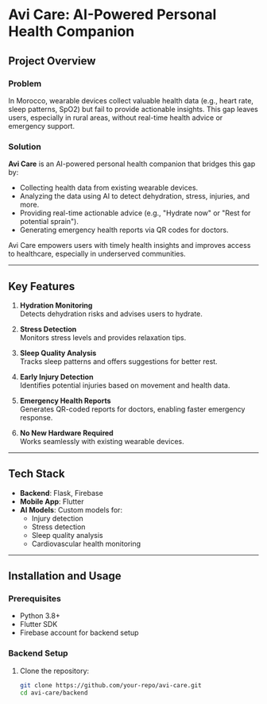 # Avi Care: AI-Powered Personal Health Companion

## Project Overview

### Problem
In Morocco, wearable devices collect valuable health data (e.g., heart rate, sleep patterns, SpO2) but fail to provide actionable insights. This gap leaves users, especially in rural areas, without real-time health advice or emergency support.

### Solution
**Avi Care** is an AI-powered personal health companion that bridges this gap by:
- Collecting health data from existing wearable devices.
- Analyzing the data using AI to detect dehydration, stress, injuries, and more.
- Providing real-time actionable advice (e.g., "Hydrate now" or "Rest for potential sprain").
- Generating emergency health reports via QR codes for doctors.

Avi Care empowers users with timely health insights and improves access to healthcare, especially in underserved communities.

---

## Key Features

1. **Hydration Monitoring**  
   Detects dehydration risks and advises users to hydrate.

2. **Stress Detection**  
   Monitors stress levels and provides relaxation tips.

3. **Sleep Quality Analysis**  
   Tracks sleep patterns and offers suggestions for better rest.

4. **Early Injury Detection**  
   Identifies potential injuries based on movement and health data.

5. **Emergency Health Reports**  
   Generates QR-coded reports for doctors, enabling faster emergency response.

6. **No New Hardware Required**  
   Works seamlessly with existing wearable devices.

---

## Tech Stack

- **Backend**: Flask, Firebase  
- **Mobile App**: Flutter  
- **AI Models**: Custom models for:
  - Injury detection
  - Stress detection
  - Sleep quality analysis
  - Cardiovascular health monitoring

---

## Installation and Usage

### Prerequisites
- Python 3.8+
- Flutter SDK
- Firebase account for backend setup

### Backend Setup
1. Clone the repository:
   ```bash
   git clone https://github.com/your-repo/avi-care.git
   cd avi-care/backend